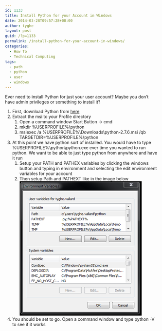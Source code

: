 ```yaml
---
id: 1133
title: Install Python for your Account in Windows
date: 2014-03-28T09:57:28+00:00
author: tyghe
layout: post
guid: /?p=1133
permalink: /install-python-for-your-account-in-windows/
categories:
  - How To
  - Technical Computing
tags:
  - path
  - python
  - user
  - windows
---
```

Ever need to install Python for just your user account? Maybe you don&#8217;t have admin privileges or something to install it?<!--more-->

  1. First, download Python from <a title="Python 2.7.6" href="https://www.python.org/ftp/python/2.7.6/python-2.7.6.msi " target="_blank">here</a>
  2. Extract the msi to your Profile directory 
      1. Open a command window Start Button -> cmd
      2. mkdir %USERPROFILE%\python
      3. msiexec /a %USERPROFILE%\Downloads\python-2.7.6.msi /qb TARGETDIR=%USERPROFILE%\python
  3. At this point we have python sort of installed. You would have to type %USERPROFILE%\python\python.exe ever time you wanted to run python. We want to be able to just type python from anywhere and have it run 
      1. Setup your PATH and PATHEX variables by clicking the windows button and typing in environment and selecting the edit environment variables for your account
      2. Then setup Path and PATHEXT like in the image below[<img class="aligncenter size-full wp-image-1135" alt="path" src="/wp-content/uploads/2014/03/path.png" width="401" height="441" />](/wp-content/uploads/2014/03/path.png)
  4. You should be set to go. Open a command window and type python -V to see if it works
